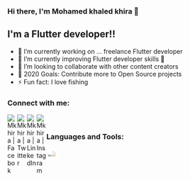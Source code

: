 ### Hi there, I'm Mohamed khaled khira  👋


## I'm a Flutter developer!!

- 🔭 I’m currently working on ... freelance Flutter developer
- 🌱 I’m currently improving Flutter developer skills 🤣
- 👯 I’m looking to collaborate with other content creators
- 🥅 2020 Goals: Contribute more to Open Source projects
- ⚡ Fun fact: I love fishing


### Connect with me:

[<img align="left" alt="Mkhira | Facebok" width="22px" src="https://cdn.jsdelivr.net/npm/simple-icons@3.13.0/icons/facebook.svg" />][facebok]
[<img align="left" alt="Mkhira | Twitter" width="22px" src="https://cdn.jsdelivr.net/npm/simple-icons@v3/icons/twitter.svg" />][twitter]
[<img align="left" alt="Mkhira | LinkedIn" width="22px" src="https://cdn.jsdelivr.net/npm/simple-icons@v3/icons/linkedin.svg" />][linkedin]
[<img align="left" alt="Mkhira | Instagram" width="22px" src="https://cdn.jsdelivr.net/npm/simple-icons@v3/icons/instagram.svg" />][instagram]

<br />

### Languages and Tools:

<img align="left" alt="MySQL" width="26px" src="https://raw.githubusercontent.com/github/explore/80688e429a7d4ef2fca1e82350fe8e3517d3494d/topics/mysql/mysql.png" />


<br />
<br />



[twitter]: https://twitter.com/mohamed__khira
[instagram]: https://www.instagram.com/mohamed._.khira/
[linkedin]: https://www.linkedin.com/in/mohamed-khaled-058719197/
[facebok]: https://www.facebook.com/mahmoud.alabgerr

